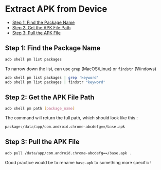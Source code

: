 # Extract APK from Device
- [Step 1: Find the Package Name](#step-1-find-the-package-name)
- [Step 2: Get the APK File Path](#step-2-get-the-apk-file-path)
- [Step 3: Pull the APK File](#step-3-pull-the-apk-file)

## Step 1: Find the Package Name

```sh
adb shell pm list packages
```

To narrow down the list, can use `grep` (MacOS/Linux) or `findstr` (Windows)

```sh
adb shell pm list packages | grep 'keyword'
adb shell pm list packages | findstr "keyword"
```

## Step 2: Get the APK File Path

```sh
adb shell pm path [package_name]
```

The command will return the full path, which should look like this :

```sh
package:/data/app/com.android.chrome-abcdefg==/base.apk
```

## Step 3: Pull the APK File

```sh
adb pull /data/app/com.android.chrome-abcdefg==/base.apk .
```

Good practice would be to rename `base.apk` to something more specific !